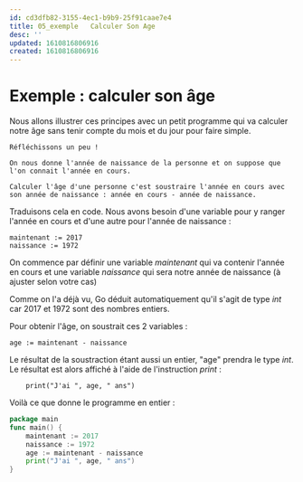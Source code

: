 ```yaml
---
id: cd3dfb82-3155-4ec1-b9b9-25f91caae7e4
title: 05_exemple   Calculer Son Age
desc: ''
updated: 1610816806916
created: 1610816806916
---
```

# Exemple : calculer son âge

Nous allons illustrer ces principes avec un petit programme qui va calculer notre âge sans tenir compte du mois et du jour pour faire simple. 

```
Réfléchissons un peu !

On nous donne l'année de naissance de la personne et on suppose que l'on connait l'année en cours.

Calculer l'âge d'une personne c'est soustraire l'année en cours avec son année de naissance : année en cours - année de naissance. 
```

Traduisons cela en code. Nous avons besoin d'une variable pour y ranger l'année en cours et d'une autre pour l'année de naissance :

```
maintenant := 2017
naissance := 1972
```

On commence par définir une variable _maintenant_ qui va contenir l'année en cours et une variable _naissance_ qui sera notre année de naissance (à ajuster selon votre cas)

Comme on l'a déjà vu, Go déduit automatiquement qu'il s'agit de type _int_ car 2017 et 1972 sont des nombres entiers.

Pour obtenir l'âge, on soustrait ces 2 variables :

```
age := maintenant - naissance
```

Le résultat de la soustraction étant aussi un entier, "age" prendra le type _int_. Le résultat est alors affiché à l'aide de l'instruction _print_ :

```
	print("J'ai ", age, " ans")
```

Voilà ce que donne le programme en entier :

```go
package main
func main() {
    maintenant := 2017
    naissance := 1972
    age := maintenant - naissance
    print("J'ai ", age, " ans")
}
```

